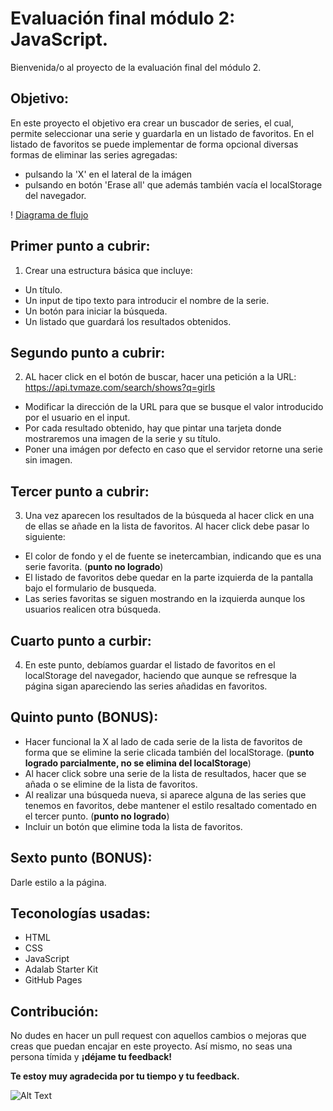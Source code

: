 
# Evaluación final módulo 2: JavaScript.
Bienvenida/o al proyecto de la evaluación final del módulo 2. 

## Objetivo:

En este proyecto el objetivo era crear un buscador de series, el cual, permite seleccionar una serie y guardarla en un listado de favoritos. 
En el listado de favoritos se puede implementar de forma opcional diversas formas de eliminar las series agregadas:
- pulsando la 'X' en el lateral de la imágen
- pulsando en botón 'Erase all' que además también vacía el localStorage del navegador.

! [Diagrama de flujo](https://raw.githubusercontent.com/Storrecu/modulo-2-evaluacion-final-Storrecu/main/assets/images/diagrama.png)

## Primer punto a cubrir: 

1. Crear una estructura básica que incluye: 
- Un título.
- Un input de tipo texto para introducir el nombre de la serie.
- Un botón para iniciar la búsqueda.
- Un listado que guardará los resultados obtenidos.

## Segundo punto a cubrir:

2. AL hacer click en el botón de buscar, hacer una petición a la URL: https://api.tvmaze.com/search/shows?q=girls
- Modificar la dirección de la URL para que se busque el valor introducido por el usuario en el input.
- Por cada resultado obtenido, hay que pintar una tarjeta donde mostraremos una imagen de la serie y su título.
- Poner una imágen por defecto en caso que el servidor retorne una serie sin imagen.

## Tercer punto a cubrir: 
3. Una vez aparecen los resultados de la búsqueda al hacer click en una de ellas se añade en la lista de favoritos. Al hacer click debe pasar lo siguiente: 
- El color de fondo y el de fuente se inetercambian, indicando que es una serie favorita. (**punto no logrado**)
- El listado de favoritos debe quedar en la parte izquierda de la pantalla bajo el formulario de busqueda. 
- Las series favoritas se siguen mostrando en la izquierda aunque los usuarios realicen otra búsqueda.

## Cuarto punto a curbir: 
4. En este punto, debíamos guardar el listado de favoritos en el localStorage del navegador, haciendo que aunque se refresque la página sigan apareciendo las series añadidas en favoritos.

## Quinto punto (BONUS): 
- Hacer funcional la X al lado de cada serie de la lista de favoritos de forma que se elimine la serie clicada también del localStorage. (**punto logrado parcialmente, no se elimina del localStorage**)
- Al hacer click sobre una serie de la lista de resultados, hacer que se añada o se elimine de la lista de favoritos.
- Al realizar una búsqueda nueva, si aparece alguna de las series que tenemos en favoritos, debe mantener el estilo resaltado comentado en el tercer punto. (**punto no logrado**)
- Incluir un botón que elimine toda la lista de favoritos.

## Sexto punto (BONUS):
Darle estilo a la página.

## Teconologías usadas: 

- HTML
- CSS
- JavaScript
- Adalab Starter Kit
- GitHub Pages

## Contribución: 
No dudes en hacer un pull request con aquellos cambios o mejoras que creas que puedan encajar en este proyecto. 
Así mismo, no seas una persona tímida y **¡déjame tu feedback!**

**Te estoy muy agradecida por tu tiempo y tu feedback.**


![Alt Text](https://media.giphy.com/media/cPRerhEQe5I0RTspX3/giphy.gif)





